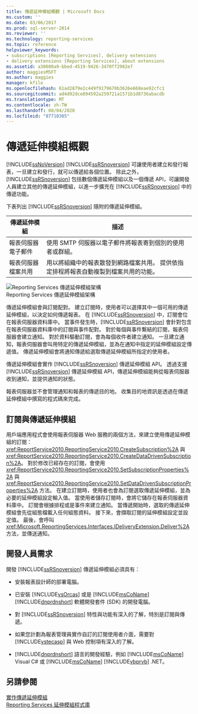```yaml
---
title: 傳遞延伸模組概觀 | Microsoft Docs
ms.custom: ''
ms.date: 03/06/2017
ms.prod: sql-server-2014
ms.reviewer: ''
ms.technology: reporting-services
ms.topic: reference
helpviewer_keywords:
- subscriptions [Reporting Services], delivery extensions
- delivery extensions [Reporting Services], about extensions
ms.assetid: a30600a9-bbed-4519-9426-3470ff2982e7
author: maggiesMSFT
ms.author: maggies
manager: kfile
ms.openlocfilehash: 61ad2879e2c449f9179670b3626e668eae92cfc1
ms.sourcegitcommit: ad4d92dce894592a259721a1571b1d8736abacdb
ms.translationtype: MT
ms.contentlocale: zh-TW
ms.lasthandoff: 08/04/2020
ms.locfileid: "87710385"
---
```

# <a name="delivery-extensions-overview"></a>傳遞延伸模組概觀
  [!INCLUDE[ssNoVersion](../../../includes/ssnoversion-md.md)] [!INCLUDE[ssRSnoversion](../../../includes/ssrsnoversion-md.md)] 可讓使用者建立和發行報表，一旦建立和發行，就可以傳遞給各個位置。 除此之外，[!INCLUDE[ssRSnoversion](../../../includes/ssrsnoversion-md.md)] 包括數個傳遞延伸模組以及一個傳遞 API，可讓開發人員建立其他的傳遞延伸模組，以進一步擴充在 [!INCLUDE[ssRSnoversion](../../../includes/ssrsnoversion-md.md)] 中的傳遞功能。  
  
 下表列出 [!INCLUDE[ssRSnoversion](../../../includes/ssrsnoversion-md.md)] 隨附的傳遞延伸模組。  
  
|傳遞延伸模組|描述|  
|------------------------|-----------------|  
|報表伺服器電子郵件|使用 SMTP 伺服器以電子郵件將報表寄到個別的使用者或群組。|  
|報表伺服器檔案共用|用以將組織中的報表散發到網路檔案共用。 提供依指定排程將報表自動複製到檔案共用的功能。|  
  
 ![Reporting Services 傳遞延伸模組架構](../../media/bk-reportservicedelivery.gif "Reporting Services 傳遞延伸模組架構")  
Reporting Services 傳遞延伸模組架構  
  
 傳遞延伸模組會與訂閱配對。 建立訂閱時，使用者可以選擇其中一個可用的傳遞延伸模組，以決定如何傳遞報表。 在 [!INCLUDE[ssRSnoversion](../../../includes/ssrsnoversion-md.md)] 中，訂閱會位在報表伺服器資料庫中。 當事件發生時，[!INCLUDE[ssRSnoversion](../../../includes/ssrsnoversion-md.md)] 會針對包含在報表伺服器資料庫中的訂閱與事件配對。 對於每個與事件繫結的訂閱，報表伺服器會建立通知。 對於資料驅動訂閱，會為每個收件者建立通知。 一旦建立通知，報表伺服器會叫用特定的傳遞延伸模組，並為在通知中指定的延伸模組設定傳遞值。 傳遞延伸模組會將通知傳遞給選取傳遞延伸模組所指定的使用者。  
  
 傳遞延伸模組會實作 [!INCLUDE[ssRSnoversion](../../../includes/ssrsnoversion-md.md)] 傳遞延伸模組 API。 透過支援 [!INCLUDE[ssRSnoversion](../../../includes/ssrsnoversion-md.md)] 傳遞延伸模組 API，傳遞延伸模組能夠從報表伺服器收到通知，並提供通知的狀態。  
  
 報表伺服器並不會管理通知和報表的傳遞目的地。 收集目的地資訊是透過在傳遞延伸模組中撰寫的程式碼來完成。  
  
## <a name="subscriptions-and-delivery-extensions"></a>訂閱與傳遞延伸模組  
 用戶端應用程式會使用報表伺服器 Web 服務的兩個方法，來建立使用傳遞延伸模組的訂閱：<xref:ReportService2010.ReportingService2010.CreateSubscription%2A> 與 <xref:ReportService2010.ReportingService2010.CreateDataDrivenSubscription%2A>。 對於修改已經存在的訂閱，會使用 <xref:ReportService2010.ReportingService2010.SetSubscriptionProperties%2A> 與 <xref:ReportService2010.ReportingService2010.SetDataDrivenSubscriptionProperties%2A> 方法。 在建立訂閱時，使用者也會為訂閱選取傳遞延伸模組，並為必要的延伸模組設定輸入值。 當使用者儲存訂閱時，會將它儲存在報表伺服器資料庫中。 訂閱會根據排程或是事件來建立通知。 當傳遞開始時，選取的傳遞延伸模組會先從組態檔載入任何組態資料。 接下來，會擷取訂閱的延伸模組設定並設定值。 最後，會呼叫 <xref:Microsoft.ReportingServices.Interfaces.IDeliveryExtension.Deliver%2A> 方法，並傳送通知。  
  
## <a name="developer-requirements"></a>開發人員需求  
 開發 [!INCLUDE[ssRSnoversion](../../../includes/ssrsnoversion-md.md)] 傳遞延伸模組必須具有：  
  
-   安裝報表設計師的部署電腦。  
  
-   已安裝 [!INCLUDE[vsOrcas](../../../includes/vsorcas-md.md)] 或是 [!INCLUDE[msCoName](../../../includes/msconame-md.md)] [!INCLUDE[dnprdnshort](../../../includes/dnprdnshort-md.md)] 軟體開發套件 (SDK) 的開發電腦。  
  
-   對 [!INCLUDE[ssRSnoversion](../../../includes/ssrsnoversion-md.md)] 特性與功能有深入的了解，特別是訂閱與傳遞。  
  
-   如果您計劃為報表管理員實作自訂的訂閱使用者介面，需要對 [!INCLUDE[vstecasp](../../../includes/vstecasp-md.md)] 與 Web 控制項有深入的了解。  
  
-   [!INCLUDE[dnprdnshort](../../../includes/dnprdnshort-md.md)] 語言的開發經驗，例如 [!INCLUDE[msCoName](../../../includes/msconame-md.md)] Visual C# 或 [!INCLUDE[msCoName](../../../includes/msconame-md.md)] [!INCLUDE[vbprvb](../../../includes/vbprvb-md.md)] .NET。  
  
## <a name="see-also"></a>另請參閱  
 [實作傳遞延伸模組](../delivery-extension/implementing-a-delivery-extension.md)   
 [Reporting Services 延伸模組程式庫](../reporting-services-extension-library.md)  
  
  
